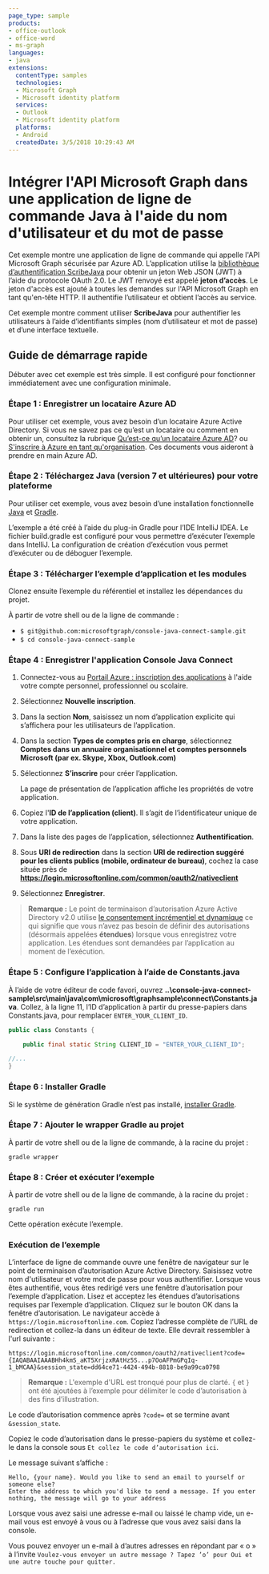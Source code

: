 ```yaml
---
page_type: sample
products:
- office-outlook
- office-word
- ms-graph
languages:
- java
extensions:
  contentType: samples
  technologies:
  - Microsoft Graph 
  - Microsoft identity platform
  services:
  - Outlook
  - Microsoft identity platform
  platforms:
  - Android
  createdDate: 3/5/2018 10:29:43 AM
---
```

# Intégrer l'API Microsoft Graph dans une application de ligne de commande Java à l'aide du nom d'utilisateur et du mot de passe

Cet exemple montre une application de ligne de commande qui appelle l'API Microsoft Graph sécurisée par Azure AD. L’application utilise la [bibliothèque d’authentification ScribeJava](https://github.com/scribejava/scribejava) pour obtenir un jeton Web JSON (JWT) à l’aide du protocole OAuth 2.0. Le JWT renvoyé est appelé **jeton d’accès**. Le jeton d'accès est ajouté à toutes les demandes sur l'API Microsoft Graph en tant qu'en-tête HTTP. Il authentifie l’utilisateur et obtient l’accès au service.

Cet exemple montre comment utiliser **ScribeJava** pour authentifier les utilisateurs à l’aide d’identifiants simples (nom d’utilisateur et mot de passe) et d’une interface textuelle.

## Guide de démarrage rapide

Débuter avec cet exemple est très simple. Il est configuré pour fonctionner immédiatement avec une configuration minimale.

### Étape 1 : Enregistrer un locataire Azure AD

Pour utiliser cet exemple, vous avez besoin d’un locataire Azure Active Directory. Si vous ne savez pas ce qu’est un locataire ou comment en obtenir un, consultez la rubrique [Qu’est-ce qu’un locataire Azure AD](http://technet.microsoft.com/library/jj573650.aspx)? ou [S'inscrire à Azure en tant qu'organisation](http://azure.microsoft.com/documentation/articles/sign-up-organization/). Ces documents vous aideront à prendre en main Azure AD.

### Étape 2 : Téléchargez Java (version 7 et ultérieures) pour votre plateforme

Pour utiliser cet exemple, vous avez besoin d’une installation fonctionnelle [Java](http://www.oracle.com/technetwork/java/javase/downloads/index.html) et [Gradle](https://gradle.org/).

L’exemple a été créé à l’aide du plug-in Gradle pour l’IDE IntelliJ IDEA. Le fichier build.gradle est configuré pour vous permettre d’exécuter l’exemple dans IntelliJ. La configuration de création d’exécution vous permet d’exécuter ou de déboguer l’exemple.

### Étape 3 : Télécharger l’exemple d’application et les modules

Clonez ensuite l’exemple du référentiel et installez les dépendances du projet.

À partir de votre shell ou de la ligne de commande :

* `$ git@github.com:microsoftgraph/console-java-connect-sample.git`
* `$ cd console-java-connect-sample`

### Étape 4 : Enregistrer l'application Console Java Connect

1. Connectez-vous au [Portail Azure : inscription des applications](https://go.microsoft.com/fwlink/?linkid=2083908) à l'aide votre compte personnel, professionnel ou scolaire.

2. Sélectionnez **Nouvelle inscription**.

3. Dans la section **Nom**, saisissez un nom d’application explicite qui s’affichera pour les utilisateurs de l’application.

1. Dans la section **Types de comptes pris en charge**, sélectionnez **Comptes dans un annuaire organisationnel et comptes personnels Microsoft (par ex. Skype, Xbox, Outlook.com)**  

1. Sélectionnez **S’inscrire** pour créer l’application. 
	
   La page de présentation de l’application affiche les propriétés de votre application.

4. Copiez l'**ID de l’application (client)**. Il s’agit de l’identificateur unique de votre application. 

1. Dans la liste des pages de l’application, sélectionnez **Authentification**.

1. Sous **URI de redirection** dans la section **URI de redirection suggéré pour les clients publics (mobile, ordinateur de bureau)**, cochez la case située près de **https://login.microsoftonline.com/common/oauth2/nativeclient**

8. Sélectionnez **Enregistrer**.

> **Remarque :** Le point de terminaison d’autorisation Azure Active Directory v2.0 utilise [le consentement incrémentiel et dynamique](https://docs.microsoft.com/en-us/azure/active-directory/develop/active-directory-v2-compare#incremental-and-dynamic-consent) ce qui signifie que vous n’avez pas besoin de définir des autorisations (désormais appelées **étendues**) lorsque vous enregistrez votre application. Les étendues sont demandées par l’application au moment de l’exécution.

### Étape 5 : Configure l’application à l’aide de Constants.java

À l’aide de votre éditeur de code favori, ouvrez **..\\console-java-connect-sample\\src\\main\\java\\com\\microsoft\\graphsample\\connect\\Constants.java**. Collez, à la ligne 11, l’ID d’application à partir du presse-papiers dans Constants.java, pour remplacer `ENTER_YOUR_CLIENT_ID`.

```java
public class Constants {

    public final static String CLIENT_ID = "ENTER_YOUR_CLIENT_ID";

//...
}
```

### Étape 6 : Installer Gradle

Si le système de génération Gradle n’est pas installé, [installer Gradle](https://docs.gradle.org/4.6/userguide/installation.html).

### Étape 7 : Ajouter le wrapper Gradle au projet

À partir de votre shell ou de la ligne de commande, à la racine du projet :

```Shell
gradle wrapper
```

### Étape 8 : Créer et exécuter l’exemple

À partir de votre shell ou de la ligne de commande, à la racine du projet :

```Shell
gradle run
```

Cette opération exécute l’exemple.

### Exécution de l’exemple

L’interface de ligne de commande ouvre une fenêtre de navigateur sur le point de terminaison d’autorisation Azure Active Directory. Saisissez votre nom d'utilisateur et votre mot de passe pour vous authentifier. Lorsque vous êtes authentifié, vous êtes redirigé vers une fenêtre d’autorisation pour l’exemple d’application. Lisez et acceptez les étendues d’autorisations requises par l’exemple d’application. Cliquez sur le bouton OK dans la fenêtre d’autorisation. Le navigateur accède à `https://login.microsoftonline.com`. Copiez l’adresse complète de l’URL de redirection et collez-la dans un éditeur de texte. Elle devrait ressembler à l'url suivante :

```http
https://login.microsoftonline.com/common/oauth2/nativeclient?code={IAQABAAIAAABHh4kmS_aKT5XrjzxRAtHz5S...p7OoAFPmGPqIq-1_bMCAA}&session_state=dd64ce71-4424-494b-8818-be9a99ca0798
```

> **Remarque :** L'exemple d'URL est tronqué pour plus de clarté. `{` et `}` ont été ajoutées à l’exemple pour délimiter le code d’autorisation à des fins d’illustration.

Le code d’autorisation commence après `?code=` et se termine avant `&session_state`.

Copiez le code d’autorisation dans le presse-papiers du système et collez-le dans la console sous `Et collez le code d’autorisation ici`.

Le message suivant s’affiche : 

```Shell
Hello, {your name}. Would you like to send an email to yourself or someone else?
Enter the address to which you'd like to send a message. If you enter nothing, the message will go to your address
```

Lorsque vous avez saisi une adresse e-mail ou laissé le champ vide, un e-mail vous est envoyé à vous ou à l’adresse que vous avez saisi dans la console.

Vous pouvez envoyer un e-mail à d’autres adresses en répondant par « o » à l’invite `Voulez-vous envoyer un autre message ? Tapez ’o’ pour Oui et une autre touche pour quitter.`
